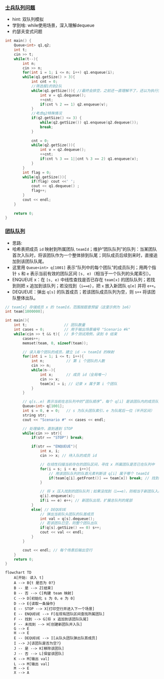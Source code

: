 
### [士兵队列问题](https://acm.hdu.edu.cn/showproblem.php?pid=1276)
- hint: 双队列模拟
- 学到啥: while使用场景，深入理解dequeue
- 约瑟夫变式问题
```cpp
int main() {
    Queue<int> q1,q2;
	int t;
	cin >> t;
	while(t--){
		int n;
		cin >> n;
		for(int i = 1; i <= n; i++) q1.enqueue(i);
		while(q1.getSize() > 3){
			int cnt = 0;
			//筛选报1的到2队
			while(q1.getSize()){ //最终会排空，之前还一直理解不了，还以为执行完会有元素
				int v = q1.dequeue();
				++cnt;
				if(cnt % 2 == 1) q2.enqueue(v);
			}
			//考虑q2特殊情况
			if(q2.getSize() <= 3) {
				while(q2.getSize()) q1.enqueue(q2.dequeue());
				break;
			}
			
			cnt = 0;
			while(q2.getSize()){
				int v = q2.dequeue();
				++cnt;
				if(cnt % 3 == 1||cnt % 3 == 2) q1.enqueue(v);
			}
		}
		int flag = 0;
		while(q1.getSize()){
			if(flag) cout <<' ';
			cout << q1.dequeue() ;
			flag++;
		}	
		cout << endl;
	}
	
	return 0;
}
```


### [团队队列](https://acm.hdu.edu.cn/showproblem.php?pid=1387)
- 思路:
- 哈希表把成员 `id` 映射到所属团队 `teamId`；维护“团队队列”的队列：当某团队首次入队时，将该团队作为一个整体排到队尾；同队成员后续到来时，直接追加到该团队队尾。
- 这里用 `Queue<int> q[1001]` 表示“队列中的每个团队”的成员队列；用两个指针 `s` 和 `e` 表示当前有效的团队区间 `[s, e)`（相当于一个队列的头尾索引）。
- ENQUEUE x：在 `[s, e)` 中线性查找是否已存在 `team[x]` 的团队队列；若找到则把 `x` 追加到该队列；若没找到（`i==e`），把 `x` 放入新团队 `q[e]` 并将 `e++`。
- DEQUEUE：弹出 `q[s]` 的队首成员；若该团队成员队列为空，则 `s++` 将该团队整体出队。

```cpp
// team[x] 存储成员 x 的 teamId，范围按题意预留（这里示例为 1e6）
int team[1000000];

int main(){
	int t;                 // 团队数量
	int cases = 0;         // 用于输出场景编号 "Scenario #k"
	while(cin >> t && t){  // 多个测试用例，读到 0 结束
		cases++;
		memset(team, 0, sizeof(team));

		// 读入每个团队的成员，建立 id -> teamId 的映射
		for(int i = 1; i <= t; i++){
			int n;          // 第 i 个团队的人数
			cin >> n;
			while(n--){
				int x;      // 成员 id（全局唯一）
				cin >> x;
				team[x] = i; // 记录 x 属于第 i 个团队
			}
		}

		// q[s..e) 表示当前在总队列中的“团队顺序”，每个 q[i] 是该团队内的成员队列
		Queue<int> q[1001];
		int s = 0, e = 0;   // s 为队头团队索引，e 为队尾后一位（半开区间）
		string str;
		cout << "Scenario #" << cases << endl;

		// 处理操作，直到遇到 STOP
		while(cin >> str){
			if(str == "STOP") break;

			if(str == "ENQUEUE"){
				int x, i;
				cin >> x; // 待入队的成员 id

				// 在线性扫描当前存在的团队区间，寻找 x 所属团队是否已在队列中
				for(i = s; i < e; i++){
					// 用该团队队列的队首元素判断该 q[i] 属于哪个 teamId
					if(team[q[i].getFront()] == team[x]) break; // 找到所属团队
				}

				// 将 x 压入找到的团队队列；如果没找到（i==e），则相当于新团队入队
				q[i].enqueue(x);
				if(i == e) e++; // 新团队出现，扩展总队列的尾部
			}
			else{ // DEQUEUE
				// 弹出当前队头团队的队首成员
				int val = q[s].dequeue();
				// 若该团队已空，则整个团队出队
				if(q[s].getSize() == 0) s++;
				cout << val << endl;
			}
		}

		cout << endl; // 每个场景后输出空行
	}
	return 0;
}
```

```mermaid
flowchart TD
    A[开始: 读入 t]
    A --> B{t 是否为 0?}
    B -- 是 --> Z[结束]
    B -- 否 --> C[构建 team 映射]
    C --> D[初始化 s 为 0，e 为 0]
    D --> E{读取一条操作}
    E -- STOP --> X[打印空行并进入下一个场景]
    E -- ENQUEUE --> F[在现有团队区间查找所属团队]
    F -- 找到 --> G[将 x 追加到该团队队尾]
    F -- 未找到 --> H[创建新团队并入队]
    G --> E
    H --> E
    E -- DEQUEUE --> I[从队头团队弹出队首成员]
    I --> J{该团队是否为空?}
    J -- 是 --> K[移除该团队]
    J -- 否 --> L[保留该团队]
    K --> M[输出 val]
    L --> M[输出 val]
    M --> E
    X --> A
```
